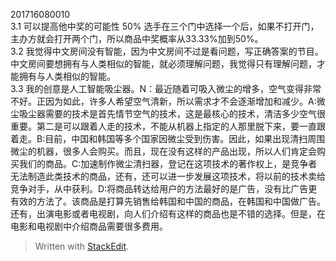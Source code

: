 <p>201716080010<br>
3.1 可以提高他中奖的可能性 50% 选手在三个门中选择一个后，如果不打开门，主办方就会打开两个门，所以商品中奖概率从33.33%加到50%。<br>
3.2 我觉得中文房间没有智能，因为中文房间不过是看问题，写正确答案的节目。中文房间要想拥有与人类相似的智能，就必须理解问题，我觉得只有理解问题，才能拥有与人类相似的智能。<br>
3.3 我的创意是人工智能吸尘器。N：最近随着可吸入微尘的增多，空气变得非常不好。正因为如此，许多人希望空气清新，所以需求才不会逐渐增加和减少。A:微尘吸尘器需要的技术是首先情节空气的技术，这是最核心的技术，清洁多少空气很重要。第二是可以跟着人走的技术，不能从机器上指定的人那里脱下来，要一直跟着走。B:目前，中国和韩国等多个国家因微尘受到伤害。因此，如果出现清扫周围微尘的机器，很多人会购买。而且，现在没有这样的产品出现，所以人们肯定会购买我们的商品。C:加速制作微尘清扫器，登记在这项技术的著作权上，是竞争者无法制造此类技术的商品，还有，还可以进一步发展这项技术，将以前的技术卖给竞争对手，从中获利。D:将商品转达给用户的方法最好的是广告，没有比广告更有效的方法了。该商品是打算先销售给韩国和中国的商品，在韩国和中国做广告。还有，出演电影或者电视剧，向人们介绍有这样的商品也是不错的选择。但是，在电影和电视剧中介绍商品需要很多费用。</p>
<blockquote>
<p>Written with <a href="https://stackedit.io/">StackEdit</a>.</p>
</blockquote>

